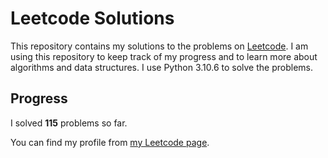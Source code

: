 # Leetcode Solutions

This repository contains my solutions to the problems on [Leetcode](https://leetcode.com/problemset/all/). I am using this repository to keep track of my progress and to learn more about algorithms and data structures. I use Python 3.10.6 to solve the problems.

## Progress

I solved **115** problems so far.

You can find my profile from [my Leetcode page](https://leetcode.com/taner_celikkiran/).
